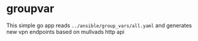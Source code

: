 # groupvar
This simple go app reads `../ansible/group_vars/all.yaml` and generates new 
vpn endpoints based on mullvads http api